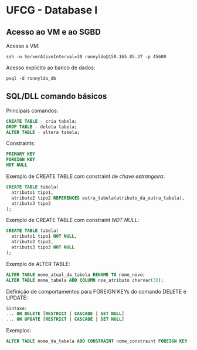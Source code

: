 # UFCG - Database I

## Acesso ao VM e ao SGBD

Acesso a VM:
```shell
ssh -o ServerAliveInterval=30 ronnyldo@150.165.85.37 -p 45600
```

Acesso explicito ao banco de dados:
```shell
psql -d ronnyldo_db
```

## SQL/DLL comando básicos

Princípais comandos:
```sql
CREATE TABLE - cria tabela; 
DROP TABLE - deleta tabela;
ALTER TABLE - altera tabela;
```

Constraints:
```sql
PRIMARY KEY
FOREIGN KEY
NOT NULL
```

Exemplo de CREATE TABLE com constraint de *chave estrangeira*:
```sql
CREATE TABLE tabela(
  atributo1 tipo1,
  atributo2 tipo2 REFERENCES outra_tabela(atributo_da_outra_tabela),
  atributo3 tipo3
);
```

Exemplo de CREATE TABLE com constraint *NOT NULL*:
```sql
CREATE TABLE tabela(
  atributo1 tipo1 NOT NULL,
  atributo2 tipo2,
  atributo3 tipo3 NOT NULL
);
```

Exemplo de ALTER TABLE:
```sql
ALTER TABLE nome_atual_da_tabela RENAME TO nome_novo;
ALTER TABLE nome_tabela ADD COLUMN noe_atributo charvar(30);
```

Definição de comportamentos para FOREIGN KEYs do comando DELETE e UPDATE:

```sql
Sintaxe:
... ON DELETE [RESTRICT | CASCADE | SET NULL]
... ON UPDATE [RESTRICT | CASCADE | SET NULL]
```

Exemplos:
```sql
ALTER TABLE nome_da_tabela ADD CONSTRAINT nome_constraint FOREIGN KEY (atributo) REFERENCES outra_tabela (atributo) ON DELETE CASCADE;
```

